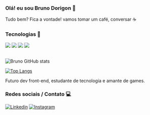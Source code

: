### Olá! eu sou Bruno Dorigon 👋

Tudo bem? Fica a vontade! vamos tomar um café, conversar ☕

### Tecnologias 🚀

<div style="display: inline_block">
  <img src="https://img.shields.io/badge/HTML5-E34F26?style=for-the-badge&logo=html5&logoColor=white">
  <img src="https://img.shields.io/badge/CSS3-1572B6?style=for-the-badge&logo=css3&logoColor=white">
  <img src="https://img.shields.io/badge/JavaScript-F7DF1E?style=for-the-badge&logo=javascript&logoColor=black">
  <img src="https://img.shields.io/badge/GIT-E44C30?style=for-the-badge&logo=git&logoColor=white">
</div><br>

![Bruno GitHub stats](https://github-readme-stats.vercel.app/api?username=DorigonBruno&show_icons=true&theme=onedark)

[![Top Langs](https://github-readme-stats.vercel.app/api/top-langs/?username=DorigonBruno&layout=donut-vertical)](https://github.com/DorigonBruno/github-readme-stats)

Futuro dev front-end, estudante de tecnologia e amante de games.

### Redes sociais / Contato 💻

[![Linkedin](https://img.shields.io/badge/LinkedIn-0077B5?style=for-the-badge&logo=linkedin&logoColor=white)](https://www.linkedin.com/in/bruno-santos-dorigon-63b54a219/) [![Instagram](https://img.shields.io/badge/Instagram-E4405F?style=for-the-badge&logo=instagram&logoColor=white)](https://www.instagram.com/bdorigon/)
